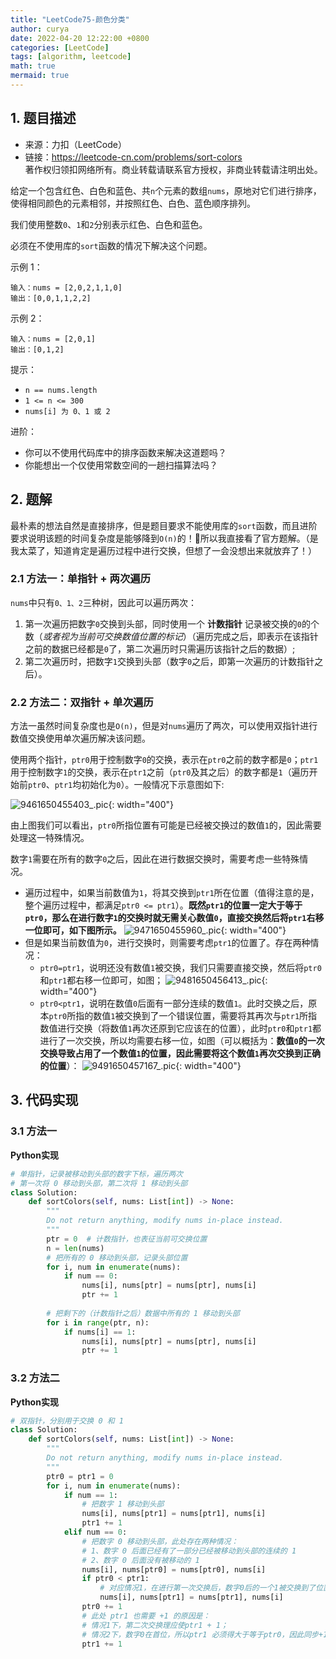 ```yaml
---
title: "LeetCode75-颜色分类"
author: curya
date: 2022-04-20 12:22:00 +0800
categories: [LeetCode]
tags: [algorithm, leetcode]
math: true
mermaid: true
---
```


## 1. 题目描述
+ 来源：力扣（LeetCode）
+ 链接：https://leetcode-cn.com/problems/sort-colors \
著作权归领扣网络所有。商业转载请联系官方授权，非商业转载请注明出处。

给定一个包含红色、白色和蓝色、共`n`个元素的数组`nums`，原地对它们进行排序，使得相同颜色的元素相邻，并按照红色、白色、蓝色顺序排列。

我们使用整数`0`、`1`和`2`分别表示红色、白色和蓝色。

必须在不使用库的`sort`函数的情况下解决这个问题。

示例 1：
```
输入：nums = [2,0,2,1,1,0]
输出：[0,0,1,1,2,2]
```

示例 2：
```
输入：nums = [2,0,1]
输出：[0,1,2]
```

提示：
+ `n == nums.length`
+ `1 <= n <= 300`
+ `nums[i] 为 0、1 或 2`

进阶：
+ 你可以不使用代码库中的排序函数来解决这道题吗？
+ 你能想出一个仅使用常数空间的一趟扫描算法吗？

## 2. 题解
最朴素的想法自然是直接排序，但是题目要求不能使用库的`sort`函数，而且进阶要求说明该题的时间复杂度是能够降到`O(n)`的！🤔所以我直接看了官方题解。（是我太菜了，知道肯定是遍历过程中进行交换，但想了一会没想出来就放弃了！）

### 2.1 方法一：单指针 + 两次遍历
`nums`中只有`0、1、2`三种树，因此可以遍历两次：
1. 第一次遍历把数字`0`交换到头部，同时使用一个 __计数指针__ 记录被交换的`0`的个数（_或者视为当前可交换数值位置的标记_）（遍历完成之后，即表示在该指针之前的数据已经都是`0`了，第二次遍历时只需遍历该指针之后的数据）;
2. 第二次遍历时，把数字`1`交换到头部（数字`0`之后，即第一次遍历的计数指针之后）。

### 2.2 方法二：双指针 + 单次遍历
方法一虽然时间复杂度也是`O(n)`，但是对`nums`遍历了两次，可以使用双指针进行数值交换使用单次遍历解决该问题。

使用两个指针，`ptr0`用于控制数字`0`的交换，表示在`ptr0`之前的数字都是`0`；`ptr1`用于控制数字`1`的交换，表示在`ptr1`之前（`ptr0`及其之后）的数字都是`1`（遍历开始前`ptr0`、`ptr1`均初始化为`0`）。一般情况下示意图如下:

![9461650455403_.pic](https://s2.loli.net/2022/04/20/TaofiKusPNIMSg6.png){: width="400"}

由上图我们可以看出，`ptr0`所指位置有可能是已经被交换过的数值`1`的，因此需要处理这一特殊情况。

数字`1`需要在所有的数字`0`之后，因此在进行数据交换时，需要考虑一些特殊情况。
+ 遍历过程中，如果当前数值为`1`，将其交换到`ptr1`所在位置（值得注意的是，整个遍历过程中，都满足`ptr0 <= ptr1`）。__既然`ptr1`的位置一定大于等于`ptr0`，那么在进行数字`1`的交换时就无需关心数值`0`，直接交换然后将`ptr1`右移一位即可，如下图所示。__
![9471650455960_.pic](https://s2.loli.net/2022/04/20/KTRYECyxtn8qlbf.png){: width="400"}
+ 但是如果当前数值为`0`，进行交换时，则需要考虑`ptr1`的位置了。存在两种情况：
    + `ptr0=ptr1`，说明还没有数值`1`被交换，我们只需要直接交换，然后将`ptr0`和`ptr1`都右移一位即可，如图；
    ![9481650456413_.pic](https://s2.loli.net/2022/04/20/a2Xjinzsr8NQ7hL.png){: width="400"}
    + `ptr0<ptr1`，说明在数值`0`后面有一部分连续的数值`1`。此时交换之后，原本`ptr0`所指的数值`1`被交换到了一个错误位置，需要将其再次与`ptr1`所指数值进行交换（将数值`1`再次还原到它应该在的位置），此时`ptr0`和`ptr1`都进行了一次交换，所以均需要右移一位，如图（可以概括为：__数值`0`的一次交换导致占用了一个数值`1`的位置，因此需要将这个数值`1`再次交换到正确的位置__）：
    ![9491650457167_.pic](https://s2.loli.net/2022/04/20/6YRwNQJ29pn4zZ5.png){: width="400"}

## 3. 代码实现

### 3.1 方法一
__Python实现__
```python
# 单指针，记录被移动到头部的数字下标，遍历两次
# 第一次将 0 移动到头部，第二次将 1 移动到头部
class Solution:
    def sortColors(self, nums: List[int]) -> None:
        """
        Do not return anything, modify nums in-place instead.
        """
        ptr = 0  # 计数指针，也表征当前可交换位置
        n = len(nums)
        # 把所有的 0 移动到头部，记录头部位置
        for i, num in enumerate(nums):
            if num == 0:
                nums[i], nums[ptr] = nums[ptr], nums[i]
                ptr += 1
            
        # 把剩下的（计数指针之后）数据中所有的 1 移动到头部
        for i in range(ptr, n):
            if nums[i] == 1:
                nums[i], nums[ptr] = nums[ptr], nums[i]
                ptr += 1
```

### 3.2 方法二
__Python实现__
```python
# 双指针，分别用于交换 0 和 1
class Solution:
    def sortColors(self, nums: List[int]) -> None:
        """
        Do not return anything, modify nums in-place instead.
        """
        ptr0 = ptr1 = 0
        for i, num in enumerate(nums):
            if num == 1:
                # 把数字 1 移动到头部
                nums[i], nums[ptr1] = nums[ptr1], nums[i]
                ptr1 += 1
            elif num == 0:
                # 把数字 0 移动到头部，此处存在两种情况：
                # 1、数字 0 后面已经有了一部分已经被移动到头部的连续的 1
                # 2、数字 0 后面没有被移动的 1
                nums[i], nums[ptr0] = nums[ptr0], nums[i]
                if ptr0 < ptr1:
                    # 对应情况1，在进行第一次交换后，数字0后的一个1被交换到了位置i，因此需要再次交换，将其放置于连续的1后面
                    nums[i], nums[ptr1] = nums[ptr1], nums[i]
                ptr0 += 1
                # 此处 ptr1 也需要 +1 的原因是：
                # 情况1下，第二次交换理应使ptr1 + 1；
                # 情况2下，数字0在首位，所以ptr1 必须得大于等于ptr0，因此同步+1
                ptr1 += 1
```